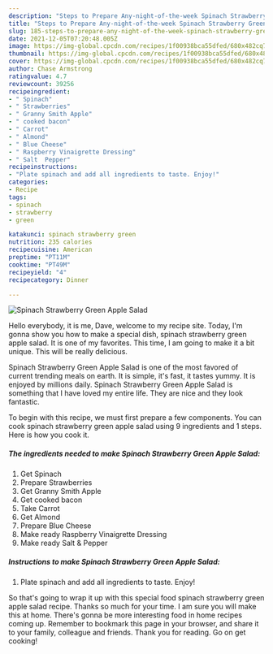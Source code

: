 ```yaml
---
description: "Steps to Prepare Any-night-of-the-week Spinach Strawberry Green Apple Salad"
title: "Steps to Prepare Any-night-of-the-week Spinach Strawberry Green Apple Salad"
slug: 185-steps-to-prepare-any-night-of-the-week-spinach-strawberry-green-apple-salad
date: 2021-12-05T07:20:48.005Z
image: https://img-global.cpcdn.com/recipes/1f00938bca55dfed/680x482cq70/spinach-strawberry-green-apple-salad-recipe-main-photo.jpg
thumbnail: https://img-global.cpcdn.com/recipes/1f00938bca55dfed/680x482cq70/spinach-strawberry-green-apple-salad-recipe-main-photo.jpg
cover: https://img-global.cpcdn.com/recipes/1f00938bca55dfed/680x482cq70/spinach-strawberry-green-apple-salad-recipe-main-photo.jpg
author: Chase Armstrong
ratingvalue: 4.7
reviewcount: 39256
recipeingredient:
- " Spinach"
- " Strawberries"
- " Granny Smith Apple"
- " cooked bacon"
- " Carrot"
- " Almond"
- " Blue Cheese"
- " Raspberry Vinaigrette Dressing"
- " Salt  Pepper"
recipeinstructions:
- "Plate spinach and add all ingredients to taste. Enjoy!"
categories:
- Recipe
tags:
- spinach
- strawberry
- green

katakunci: spinach strawberry green 
nutrition: 235 calories
recipecuisine: American
preptime: "PT11M"
cooktime: "PT49M"
recipeyield: "4"
recipecategory: Dinner

---
```



![Spinach Strawberry Green Apple Salad](https://img-global.cpcdn.com/recipes/1f00938bca55dfed/680x482cq70/spinach-strawberry-green-apple-salad-recipe-main-photo.jpg)

Hello everybody, it is me, Dave, welcome to my recipe site. Today, I'm gonna show you how to make a special dish, spinach strawberry green apple salad. It is one of my favorites. This time, I am going to make it a bit unique. This will be really delicious.



Spinach Strawberry Green Apple Salad is one of the most favored of current trending meals on earth. It is simple, it's fast, it tastes yummy. It is enjoyed by millions daily. Spinach Strawberry Green Apple Salad is something that I have loved my entire life. They are nice and they look fantastic.


To begin with this recipe, we must first prepare a few components. You can cook spinach strawberry green apple salad using 9 ingredients and 1 steps. Here is how you cook it.

<!--inarticleads1-->

##### The ingredients needed to make Spinach Strawberry Green Apple Salad:

1. Get  Spinach
1. Prepare  Strawberries
1. Get  Granny Smith Apple
1. Get  cooked bacon
1. Take  Carrot
1. Get  Almond
1. Prepare  Blue Cheese
1. Make ready  Raspberry Vinaigrette Dressing
1. Make ready  Salt &amp; Pepper




<!--inarticleads2-->

##### Instructions to make Spinach Strawberry Green Apple Salad:

1. Plate spinach and add all ingredients to taste. Enjoy!




So that's going to wrap it up with this special food spinach strawberry green apple salad recipe. Thanks so much for your time. I am sure you will make this at home. There's gonna be more interesting food in home recipes coming up. Remember to bookmark this page in your browser, and share it to your family, colleague and friends. Thank you for reading. Go on get cooking!
